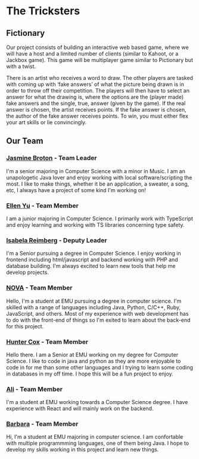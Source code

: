 # The Tricksters

## Fictionary

Our project consists of building an interactive web based game, where we will have a host and a limited number of clients (similar to Kahoot, or a Jackbox game). This game will be multiplayer game similar to Pictionary but with a twist.

There is an artist who receives a word to draw. The other players are tasked with coming up with ‘fake answers’ of what the picture being drawn is in order to throw off their competition. The players will then have to select an answer for what the drawing is, where the options are the (player made) fake answers and the single, true, answer (given by the game). If the real answer is chosen, the artist receives points. If the fake answer is chosen, the author of the fake answer receives points. To win, you must either flex your art skills or lie convincingly.

## Our Team

### [Jasmine Broton](https://github.com/jasminebroton) - Team Leader

I'm a senior majoring in Computer Science with a minor in Music. I am an unapologetic Java lover and enjoy working with local software/scripting the most. I like to make things, whether it be an application, a sweater, a song, etc, I always have a project of some kind I'm working on!

### [Ellen Yu](https://github.com/eyu776) - Team Member

I am a junior majoring in Computer Science. I primarily work with TypeScript and enjoy learning and working with TS libraries concerning type safety.

### [Isabela Reimberg](https://github.com/BelaReimberg) - Deputy Leader

I'm a Senior pursuing a degree in Computer Science. I enjoy working in frontend including html/javascript and backend working with PHP and database building. I'm always excited to learn new tools that help me develop projects.

### [NOVA](https://github.com/StellarSparks) - Team Member

Hello, I'm a student at EMU pursuing a degree in computer science. I'm skilled with a range of languages including Java, Python, C/C++, Ruby, JavaScript, and others. Most of my experience with web development has to do with the front-end of things so I'm exited to learn about the back-end for this project.

### [Hunter Cox](https://github.com/CreamTW) - Team Member

Hello there. I am a Senior at EMU working on my degree for Computer Science. I like to code in java and python as they are more enjoyable to code in for me than some other languages and I trying to learn some coding in databases in my off time. I hope this will be a fun project to enjoy.

### [Ali](https://github.com/AliAlJabur24) - Team Member

I'm a student at EMU working towards a Computer Science degree. I have experience with React and will mainly work on the backend.

### [Barbara](https://github.com/) - Team Member

Hi, I'm a student at EMU majoring in computer science. I am confortable with multiple programmming languages, one of them being Java. I hope to develop my skills working in this project and learn new things.
